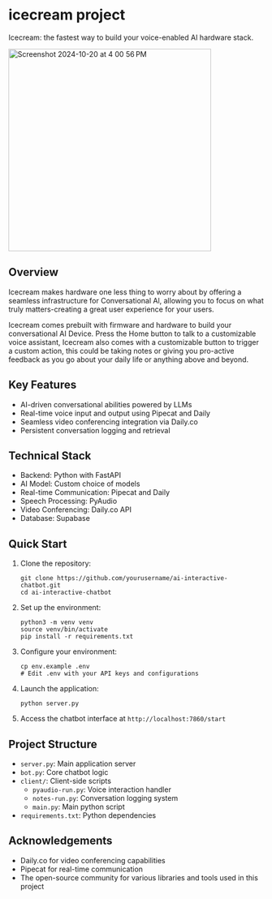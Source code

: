 # icecream project

Icecream: the fastest way to build your voice-enabled AI hardware stack.

<img width="399" alt="Screenshot 2024-10-20 at 4 00 56 PM" src="https://github.com/user-attachments/assets/f7d5a91f-e7cd-44d8-976d-2ccabe5b8865">

## Overview

Icecream makes hardware one less thing to worry about by offering a seamless infrastructure for Conversational Al, allowing you to focus on what truly matters-creating a great user experience for your users.

Icecream comes prebuilt with firmware and hardware to build your conversational AI Device. Press the Home button to talk to a customizable voice assistant, Icecream also comes with a customizable button to trigger a custom action, this could be taking notes or giving you pro-active feedback as you go about your daily life or anything above and beyond.

## Key Features

- AI-driven conversational abilities powered by LLMs
- Real-time voice input and output using Pipecat and Daily
- Seamless video conferencing integration via Daily.co
- Persistent conversation logging and retrieval

## Technical Stack

- Backend: Python with FastAPI
- AI Model: Custom choice of models
- Real-time Communication: Pipecat and Daily
- Speech Processing: PyAudio
- Video Conferencing: Daily.co API
- Database: Supabase

## Quick Start

1. Clone the repository:
   ```
   git clone https://github.com/yourusername/ai-interactive-chatbot.git
   cd ai-interactive-chatbot
   ```

2. Set up the environment:
   ```
   python3 -m venv venv
   source venv/bin/activate
   pip install -r requirements.txt
   ```

3. Configure your environment:
   ```
   cp env.example .env
   # Edit .env with your API keys and configurations
   ```

4. Launch the application:
   ```
   python server.py
   ```

5. Access the chatbot interface at `http://localhost:7860/start`

## Project Structure

- `server.py`: Main application server
- `bot.py`: Core chatbot logic
- `client/`: Client-side scripts
  - `pyaudio-run.py`: Voice interaction handler
  - `notes-run.py`: Conversation logging system
  - `main.py`: Main python script
- `requirements.txt`: Python dependencies

## Acknowledgements

- Daily.co for video conferencing capabilities
- Pipecat for real-time communication
- The open-source community for various libraries and tools used in this project

